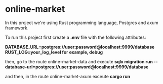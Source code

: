 # online-market

In this project we're using Rust programming language, Postgres and axum framework.

To run this project first create a **.env** file with the following attributes:

**DATABASE_URL=postgres://user:password@localhost:9999/database**
**RUST_LOG=your_log_level for example, debug**

then, go to the route online-market-data and execute
**sqlx migration run --database-url=postgres://user:password@localhost:9999/database**

and then, in the route online-market-axum exceute
**cargo run**
